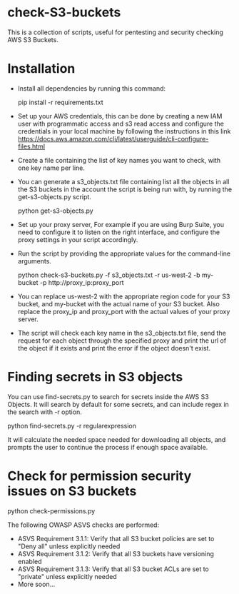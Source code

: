 # check-S3-buckets

This is a collection of scripts, useful for pentesting and security checking AWS S3 Buckets.

# Installation

* Install all dependencies by running this command:

  pip install -r requirements.txt

* Set up your AWS credentials, this can be done by creating a new IAM user with programmatic access and s3 read access and configure the credentials in your local machine by following the instructions in this link https://docs.aws.amazon.com/cli/latest/userguide/cli-configure-files.html

* Create a file containing the list of key names you want to check, with one key name per line. 

* You can generate a s3_objects.txt file containing list all the objects in all the S3 buckets in the account the script is being run with, by running the get-s3-objects.py script.
  
  python get-s3-objects.py
  
* Set up your proxy server, For example if you are using Burp Suite, you need to configure it to listen on the right interface, and configure the proxy settings in your script accordingly.

* Run the script by providing the appropriate values for the command-line arguments.

  python check-s3-buckets.py -f s3_objects.txt -r us-west-2 -b my-bucket -p http://proxy_ip:proxy_port

* You can replace us-west-2 with the appropriate region code for your S3 bucket, and my-bucket with the actual name of your S3 bucket. Also replace the proxy_ip and proxy_port with the actual values of your proxy server.

* The script will check each key name in the s3_objects.txt file, send the request for each object through the specified proxy and print the url of the object if it exists and print the error if the object doesn't exist.

# Finding secrets in S3 objects

You can use find-secrets.py to search for secrets inside the AWS S3 Objects. It will search by default for some secrets, and can include regex in the search with -r option.

  python find-secrets.py -r regularexpression
  
It will calculate the needed space needed for downloading all objects, and prompts the user to continue the process if enough space available.

# Check for permission security issues on S3 buckets

  python check-permissions.py

The following OWASP ASVS checks are performed:
* ASVS Requirement 3.1.1: Verify that all S3 bucket policies are set to "Deny all" unless explicitly needed
* ASVS Requirement 3.1.2: Verify that all S3 buckets have versioning enabled
* ASVS Requirement 3.1.3: Verify that all S3 bucket ACLs are set to "private" unless explicitly needed
* More soon...
